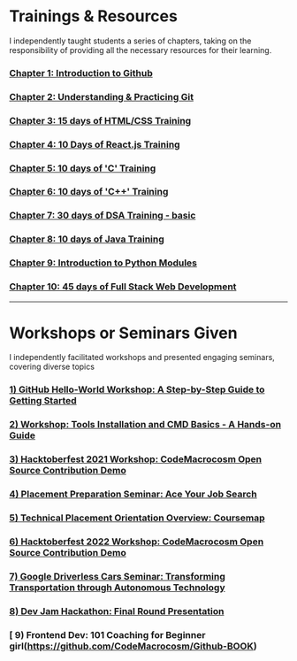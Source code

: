  <h1> Trainings & Resources </h1>
 
I independently taught students a series of chapters, taking on the responsibility of providing all the necessary resources for their learning.


 ### [  Chapter 1: Introduction to Github ](https://github.com/CodeMacrocosm/Github-BOOK) 
 ### [  Chapter 2: Understanding & Practicing Git ](https://github.com/CodeMacrocosm/git-BOOK) 
 ### [  Chapter 3: 15 days of HTML/CSS Training ](https://github.com/CodeMacrocosm/HTMLCSS-BOOK) 
 ### [  Chapter 4: 10 Days of React.js Training ](https://github.com/CodeMacrocosm/react.js-BOOK) 
 ### [  Chapter 5: 10 days of 'C' Training ](https://github.com/CodeMacrocosm/C-BOOK) 
 ### [  Chapter 6: 10 days of 'C++' Training ](https://github.com/CodeMacrocosm/CPP-BOOK) 
 ### [  Chapter 7: 30 days of DSA Training - basic ](https://github.com/CodeMacrocosm/DSA-BOOK) 
 ### [  Chapter 8: 10 days of Java Training ](https://github.com/CodeMacrocosm/JAVA-BOOK) 
 ### [  Chapter 9: Introduction to Python Modules ](https://github.com/CodeMacrocosm/py_modules-BOOK) 
 ### [  Chapter 10: 45 days of Full Stack Web Development ](https://github.com/CodeMacrocosm/WEBD-BOOK) 

---

 <h1> Workshops or Seminars Given </h1>
 I independently facilitated workshops and presented engaging seminars, covering diverse topics
 
  ### [  1) GitHub Hello-World Workshop: A Step-by-Step Guide to Getting Started  ](https://github.com/CodeMacrocosm/Github-BOOK) 
   ### [  2) Workshop: Tools Installation and CMD Basics - A Hands-on Guide ](https://github.com/CodeMacrocosm/Github-BOOK) 
   ### [  3) Hacktoberfest 2021 Workshop: CodeMacrocosm Open Source Contribution Demo](https://github.com/CodeMacrocosm/Github-BOOK) 
   ### [  4) Placement Preparation Seminar: Ace Your Job Search ](https://github.com/CodeMacrocosm/Github-BOOK) 
   ### [  5) Technical Placement Orientation Overview: Coursemap ](https://github.com/CodeMacrocosm/Github-BOOK) 
   ### [  6) Hacktoberfest 2022 Workshop: CodeMacrocosm Open Source Contribution Demo](https://github.com/CodeMacrocosm/Github-BOOK)
   ### [  7) Google Driverless Cars Seminar: Transforming Transportation through Autonomous Technology](https://github.com/CodeMacrocosm/Github-BOOK)
   ### [  8) Dev Jam Hackathon: Final Round Presentation](https://github.com/CodeMacrocosm/Github-BOOK)
   ### [  9) Frontend Dev: 101 Coaching for Beginner girl(https://github.com/CodeMacrocosm/Github-BOOK)
